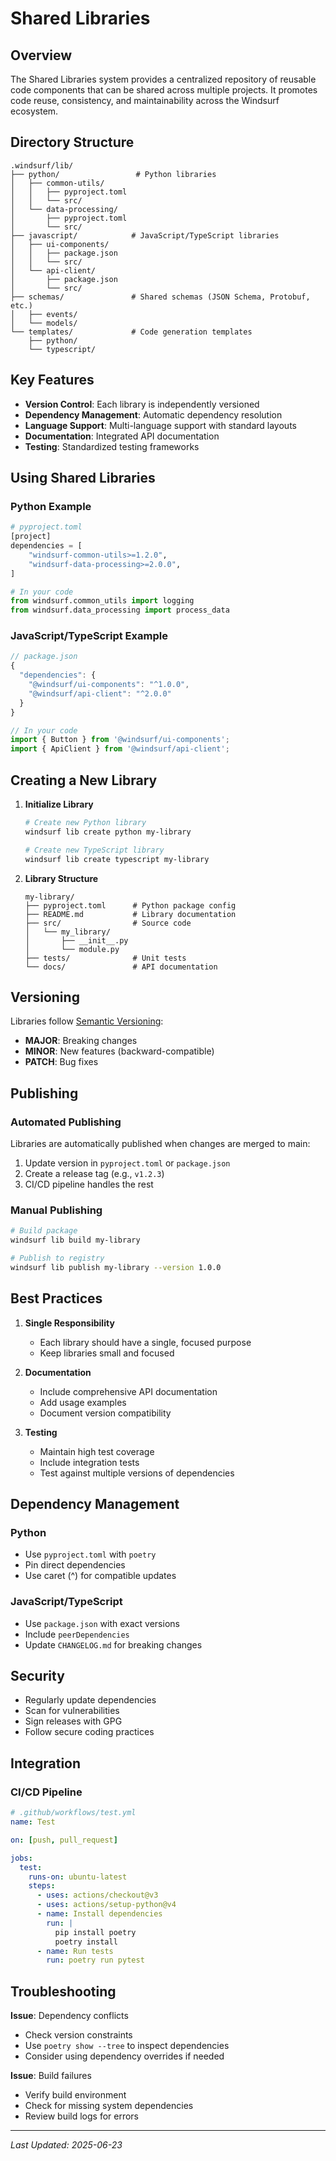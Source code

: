 # Shared Libraries

## Overview

The Shared Libraries system provides a centralized repository of reusable code components that can be shared across multiple projects. It promotes code reuse, consistency, and maintainability across the Windsurf ecosystem.

## Directory Structure

```
.windsurf/lib/
├── python/                 # Python libraries
│   ├── common-utils/
│   │   ├── pyproject.toml
│   │   └── src/
│   └── data-processing/
│       ├── pyproject.toml
│       └── src/
├── javascript/            # JavaScript/TypeScript libraries
│   ├── ui-components/
│   │   ├── package.json
│   │   └── src/
│   └── api-client/
│       ├── package.json
│       └── src/
├── schemas/               # Shared schemas (JSON Schema, Protobuf, etc.)
│   ├── events/
│   └── models/
└── templates/             # Code generation templates
    ├── python/
    └── typescript/
```

## Key Features

- **Version Control**: Each library is independently versioned
- **Dependency Management**: Automatic dependency resolution
- **Language Support**: Multi-language support with standard layouts
- **Documentation**: Integrated API documentation
- **Testing**: Standardized testing frameworks

## Using Shared Libraries

### Python Example
```python
# pyproject.toml
[project]
dependencies = [
    "windsurf-common-utils>=1.2.0",
    "windsurf-data-processing>=2.0.0",
]

# In your code
from windsurf.common_utils import logging
from windsurf.data_processing import process_data
```

### JavaScript/TypeScript Example
```javascript
// package.json
{
  "dependencies": {
    "@windsurf/ui-components": "^1.0.0",
    "@windsurf/api-client": "^2.0.0"
  }
}

// In your code
import { Button } from '@windsurf/ui-components';
import { ApiClient } from '@windsurf/api-client';
```

## Creating a New Library

1. **Initialize Library**
   ```bash
   # Create new Python library
   windsurf lib create python my-library
   
   # Create new TypeScript library
   windsurf lib create typescript my-library
   ```

2. **Library Structure**
   ```
   my-library/
   ├── pyproject.toml      # Python package config
   ├── README.md           # Library documentation
   ├── src/                # Source code
   │   └── my_library/
   │       ├── __init__.py
   │       └── module.py
   ├── tests/              # Unit tests
   └── docs/               # API documentation
   ```

## Versioning

Libraries follow [Semantic Versioning](https://semver.org/):
- **MAJOR**: Breaking changes
- **MINOR**: New features (backward-compatible)
- **PATCH**: Bug fixes

## Publishing

### Automated Publishing
Libraries are automatically published when changes are merged to main:

1. Update version in `pyproject.toml` or `package.json`
2. Create a release tag (e.g., `v1.2.3`)
3. CI/CD pipeline handles the rest

### Manual Publishing
```bash
# Build package
windsurf lib build my-library

# Publish to registry
windsurf lib publish my-library --version 1.0.0
```

## Best Practices

1. **Single Responsibility**
   - Each library should have a single, focused purpose
   - Keep libraries small and focused

2. **Documentation**
   - Include comprehensive API documentation
   - Add usage examples
   - Document version compatibility

3. **Testing**
   - Maintain high test coverage
   - Include integration tests
   - Test against multiple versions of dependencies

## Dependency Management

### Python
- Use `pyproject.toml` with `poetry`
- Pin direct dependencies
- Use caret (^) for compatible updates

### JavaScript/TypeScript
- Use `package.json` with exact versions
- Include `peerDependencies`
- Update `CHANGELOG.md` for breaking changes

## Security

- Regularly update dependencies
- Scan for vulnerabilities
- Sign releases with GPG
- Follow secure coding practices

## Integration

### CI/CD Pipeline
```yaml
# .github/workflows/test.yml
name: Test

on: [push, pull_request]

jobs:
  test:
    runs-on: ubuntu-latest
    steps:
      - uses: actions/checkout@v3
      - uses: actions/setup-python@v4
      - name: Install dependencies
        run: |
          pip install poetry
          poetry install
      - name: Run tests
        run: poetry run pytest
```

## Troubleshooting

**Issue**: Dependency conflicts
- Check version constraints
- Use `poetry show --tree` to inspect dependencies
- Consider using dependency overrides if needed

**Issue**: Build failures
- Verify build environment
- Check for missing system dependencies
- Review build logs for errors

---
*Last Updated: 2025-06-23*
